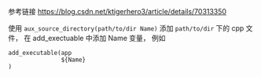 参考链接 https://blog.csdn.net/ktigerhero3/article/details/70313350


使用 `aux_source_directory(path/to/dir Name)` 添加 `path/to/dir` 下的 cpp 文件， 
在 add_exectuable 中添加 Name 变量， 例如
```
add_executable(app
               ${Name}
)
```